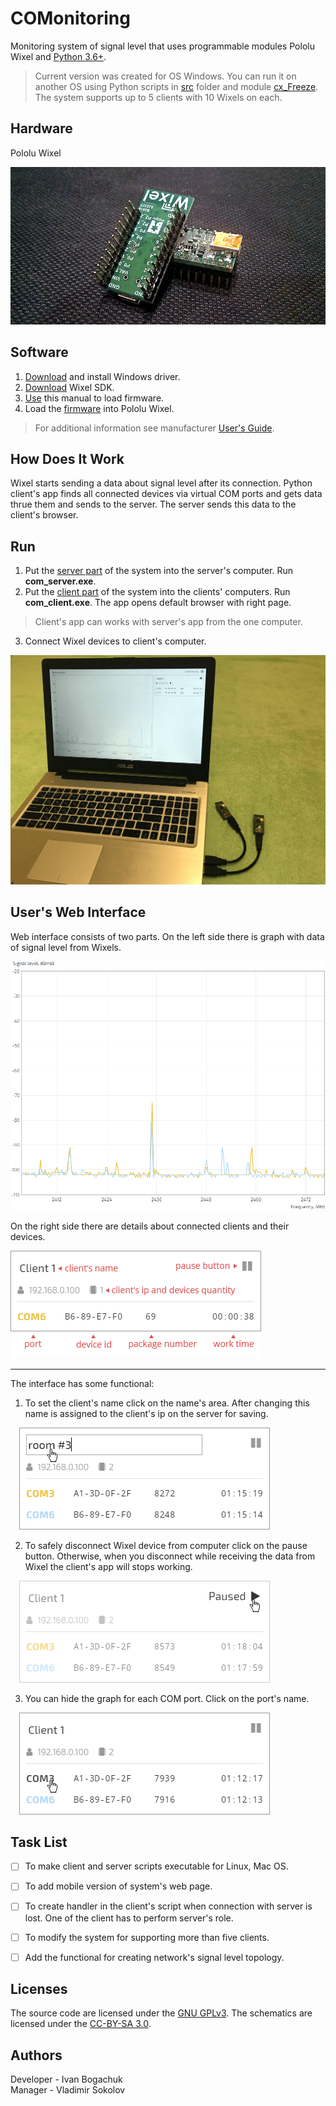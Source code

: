 # COMonitoring

Monitoring system of signal level that uses programmable modules Pololu Wixel and [Python 3.6+](https://www.python.org/downloads/).

> Current version was created for OS Windows. You can run it on another OS using Python scripts in [src](/src) folder and module [cx_Freeze](http://cx-freeze.readthedocs.io/en/latest/index.html). The system supports up to 5 clients with 10 Wixels on each.    

## Hardware

Pololu Wixel

![Pololu Wixel](https://github.com/anzodev/COMonitoring/blob/master/pict/wixels.png)

## Software

1. [Download](https://www.pololu.com/docs/0J46/3.a) and install Windows driver.
2. [Download](https://www.pololu.com/docs/0J46/10.a) Wixel SDK.
3. [Use](https://www.pololu.com/docs/0J46/10.b) this manual to load firmware.
4. Load the [firmware](wixel-sdk/apps/RPi_2oleds_ssd1306) into Pololu Wixel.

> For additional information see manufacturer [User's Guide](https://www.pololu.com/docs/0J46).

## How Does It Work

Wixel starts sending a data about signal level after its connection. Python client's app finds all connected devices via virtual COM ports and gets data thrue them and sends to the server. The server sends this data to the client's browser.

## Run
1. Put the [server part](https://github.com/anzodev/COMonitoring/tree/master/app) of the system into the server's computer. Run **com_server.exe**.
2. Put the [client part](https://github.com/anzodev/COMonitoring/tree/master/app) of the system into the clients' computers. Run **com_client.exe**. The app opens default browser with right page.
> Client's app can works with server's app from the one computer.
3. Connect Wixel devices to client's computer.

![Connecting Wixel devices](https://github.com/anzodev/COMonitoring/blob/master/pict/connecting-devices.png)

## User's Web Interface

Web interface consists of two parts. On the left side there is graph with data of signal level from Wixels.

![Graph](https://github.com/anzodev/COMonitoring/blob/master/pict/graph.png)

On the right side there are details about connected clients and their devices.

![Client interface](https://github.com/anzodev/COMonitoring/blob/master/pict/ui.png)
___

The interface has some functional:
1. To set the client's name click on the name's area. After changing this name is assigned to the client's ip on the server for saving.

&emsp;![Change name](https://github.com/anzodev/COMonitoring/blob/master/pict/click-name.png)

2. To safely disconnect Wixel device from computer click on the pause button. Otherwise, when you disconnect while receiving the data from Wixel the client's app will stops working. 

&emsp;![Pause button](https://github.com/anzodev/COMonitoring/blob/master/pict/click-pause.png)

3. You can hide the graph for each COM port. Click on the port's name. 

&emsp;![Hide graph](https://github.com/anzodev/COMonitoring/blob/master/pict/click-port.png)


## Task List
- [ ] To make client and server scripts executable for Linux, Mac OS.
- [ ] To add mobile version of system's web page.
- [ ] To create handler in the client's script when connection with server is lost. One of the client has to perform server's role.
- [ ] To modify the system for supporting more than five clients.
- [ ] Add the functional for creating network's signal level topology.


## Licenses

The source code are licensed under the [GNU GPLv3](https://www.gnu.org/licenses/gpl-3.0.html). The schematics are licensed under the [CC-BY-SA 3.0](https://creativecommons.org/licenses/by-sa/3.0/).

## Authors

Developer - Ivan Bogachuk  
Manager - Vladimir Sokolov



